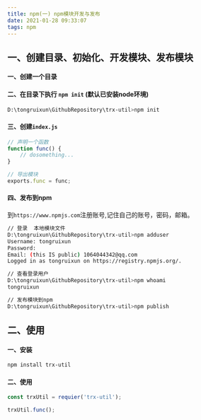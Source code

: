 ```yaml
---
title: npm(一) npm模块开发与发布
date: 2021-01-28 09:33:07
tags: npm
---
```


## 一、创建目录、初始化、开发模块、发布模块

#### 一、创建一个目录

#### 二、在目录下执行 `npm init` (默认已安装node环境)
```bash
D:\tongruixun\GithubRepository\trx-util>npm init
```

<!--more-->

#### 三、创建`index.js`

```javascript
// 声明一个函数
function func() {
    // dosomething...
}

// 导出模块   
exports.func = func;
```

#### 四、发布到npm

到`https://www.npmjs.com`注册账号,记住自己的账号，密码，邮箱。

```bash
// 登录  本地模块文件
D:\tongruixun\GithubRepository\trx-util>npm adduser
Username: tongruixun
Password:
Email: (this IS public) 1064044342@qq.com
Logged in as tongruixun on https://registry.npmjs.org/.

// 查看登录用户
D:\tongruixun\GithubRepository\trx-util>npm whoami
tongruixun

// 发布模块到npm
D:\tongruixun\GithubRepository\trx-util>npm publish


```

## 二、使用

#### 一、安装
```bash
npm install trx-util
```

#### 二、使用

```javascript
const trxUtil = requier('trx-util');

trxUtil.func();
```

